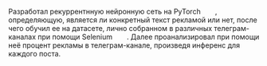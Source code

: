 Разработал рекуррентнную нейронную сеть на PyTorch <img src="https://upload.wikimedia.org/wikipedia/commons/thumb/1/10/PyTorch_logo_icon.svg/1200px-PyTorch_logo_icon.svg.png" width="15" style="padding-right:10px; vertical-align:bottom;">, определяющую, является ли конкретный текст рекламой или нет, после чего обучил ее на датасете, лично собранном в различных телеграм-каналах при помощи Selenium <img src="https://upload.wikimedia.org/wikipedia/commons/thumb/d/d5/Selenium_Logo.png/1200px-Selenium_Logo.png" width="15" style="padding-right:10px; vertical-align:bottom;">. Далее проанализировал при помощи неё процент рекламы в телеграм-канале, произведя инференс для каждого поста.
